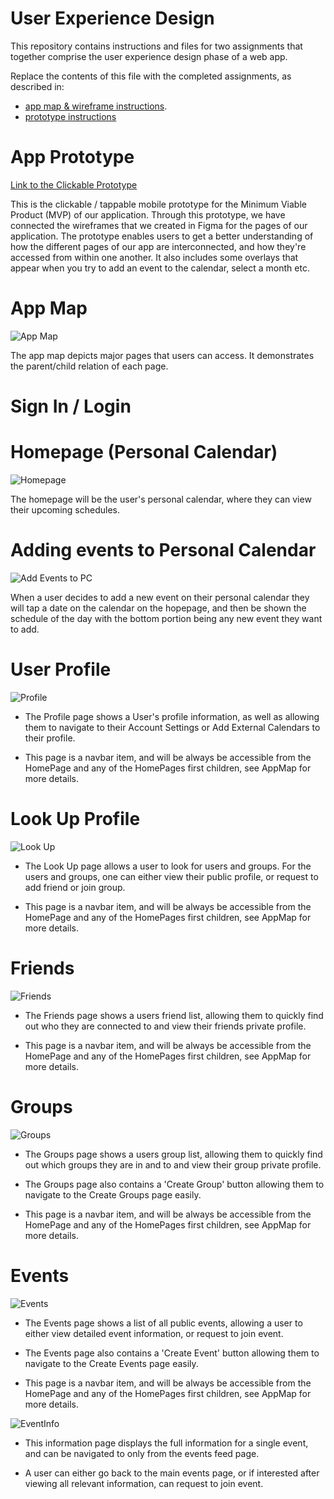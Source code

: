 # User Experience Design

This repository contains instructions and files for two assignments that together comprise the user experience design phase of a web app.

Replace the contents of this file with the completed assignments, as described in:

- [app map & wireframe instructions](instructions-0a-app-map-wireframes.md).
- [prototype instructions](instructions-0b-prototyping.md)

# App Prototype
[Link to the Clickable Prototype](https://www.figma.com/proto/NUrsgWWd7bYRWXnVhkWUUK/Add-Ext.-Calendar-Wireframe?node-id=44%3A78&scaling=scale-down&page-id=20%3A60&starting-point-node-id=44%3A78)

This is the clickable / tappable mobile prototype for the Minimum Viable Product (MVP) of our application. Through this prototype, we have connected the wireframes that we created in Figma for the pages of our application. The prototype enables users to get a better understanding of how the different pages of our app are interconnected, and how they're accessed from within one another. It also includes some overlays that appear when you try to add an event to the calendar, select a month etc. 

# App Map 

![App Map](wireframes/AppMap.png)

The app map depicts major pages that users can access. It demonstrates the parent/child relation of each page. 


# Sign In / Login 


# Homepage (Personal Calendar) 

![Homepage](wireframes/Homepage.png)

The homepage will be the user's personal calendar, where they can view their upcoming schedules.


# Adding events to Personal Calendar 

![Add Events to PC](wireframes/Adding_PC.png)

When a user decides to add a new event on their personal calendar they will tap a date on the calendar on the hopepage, and then be shown the schedule of the day with the bottom portion being any new event they want to add. 


# User Profile 

![Profile](wireframes/Profile.png)

- The Profile page shows a User's profile information, as well as allowing them to navigate to their Account Settings or Add External Calendars to their profile.

- This page is a navbar item, and will be always be accessible from the HomePage and any of the HomePages first children, see AppMap for more details.

# Look Up Profile 

![Look Up](wireframes/LookUp.png)

- The Look Up page allows a user to look for users and groups. For the users and groups, one can either view their public profile, or request to add friend or join group.

- This page is a navbar item, and will be always be accessible from the HomePage and any of the HomePages first children, see AppMap for more details.

# Friends 

![Friends](wireframes/Friends.png)

- The Friends page shows a users friend list, allowing them to quickly find out who they are connected to and view their friends private profile.

- This page is a navbar item, and will be always be accessible from the HomePage and any of the HomePages first children, see AppMap for more details.
# Groups

![Groups](wireframes/Groups.png)

- The Groups page shows a users group list, allowing them to quickly find out which groups they are in and to and view their group private profile. 

- The Groups page also contains a 'Create Group' button allowing them to navigate to the Create Groups page easily. 

- This page is a navbar item, and will be always be accessible from the HomePage and any of the HomePages first children, see AppMap for more details.

# Events

![Events](wireframes/Events.png)

- The Events page shows a list of all public events, allowing a user to either view detailed event information, or request to join event.

- The Events page also contains a 'Create Event' button allowing them to navigate to the Create Events page easily.

- This page is a navbar item, and will be always be accessible from the HomePage and any of the HomePages first children, see AppMap for more details.

![EventInfo](wireframes/EventViewAllInfo.png)

- This information page displays the full information for a single event, and can be navigated to only from the events feed page. 

- A user can either go back to the main events page, or if interested after viewing all relevant information, can request to join event.




